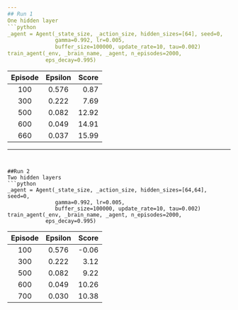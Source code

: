 ```yaml
---
## Run 1
One hidden layer
```python 
_agent = Agent(_state_size, _action_size, hidden_sizes=[64], seed=0,
               gamma=0.992, lr=0.005,
               buffer_size=100000, update_rate=10, tau=0.002)
train_agent(_env, _brain_name, _agent, n_episodes=2000,
            eps_decay=0.995)
```

| Episode | Epsilon | Score |
| :---: |:--------:| -----:|
|100|0.576| 0.87|
|300|0.222| 7.69|
|500|0.082|12.92|
|600|0.049|14.91|
|660|0.037|15.99|

---
```


##Run 2
Two hidden layers
```python 
_agent = Agent(_state_size, _action_size, hidden_sizes=[64,64], seed=0,
               gamma=0.992, lr=0.005,
               buffer_size=100000, update_rate=10, tau=0.002)
train_agent(_env, _brain_name, _agent, n_episodes=2000,
            eps_decay=0.995)
```

| Episode | Epsilon | Score |
| :---: |:--------:| -----:|
|100|0.576| -0.06|
|300|0.222| 3.12|
|500|0.082|9.22|
|600|0.049|10.26|
|700|0.030|10.38|